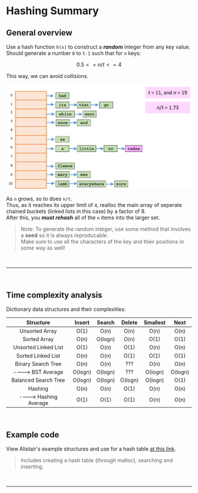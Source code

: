 # Hashing Summary

## General overview

Use a hash function `h(x)` to construct a ***random*** integer from any key value. <br>
Should generate a number `0` to `t-1` such that for `n` keys:<br>

$$ 0.5 <= n/t <= 4 $$

This way, we can avoid collisions. <br>

![seperate chaining](seperatechaining.PNG)

As `n` grows, so to does `n/t`. <br>
Thus, as it reaches its upper limit of `4`, realloc the main array of seperate chained buckets (linked lists in this case) by a factor of 8. <br>
After this, you ***must rehash*** all of the `n` items into the larger set.<br>

>Note: To generate the random integer, use some method that involves a **seed** so it is always reproducable. <br>
>Make sure to use all the characters of the key and their positions in some way as well! <br>

<br>

---

<br>

## Time complexity analysis 

Dictionary data structures and their complexities:

|Structure|Insert|Search|Delete|Smallest|Next|
|:--:     |:--:  |:--:  |:--:  |:--:    |:--:|
|Unsorted Array|O(1)|O(n)|O(n)|O(n)|O(n)|
|Sorted Array|O(n)|O(logn)|O(n)|O(1)|O(1)|
|Unsorted Linked List|O(1)|O(n)|O(1)|O(n)|O(n)|
|Sorted Linked List|O(n)|O(n)|O(1)|O(1)|O(1)|
|Binary Search Tree|O(n)|O(n)|???|O(n)|O(n)|
|----> BST Average|O(logn)|O(logn)|???|O(logn)|O(logn)|
|Balanced Search Tree|O(logn)|O(logn)|O(logn)|O(logn)|O(1)|
|Hashing|O(n)|O(n)|O(1)|O(n)|O(n)|
|----> Hashing Average|O(1)|O(1)|O(1)|O(n)|O(n)|

<br>

## Example code

View Alistair's example structures and use for a hash table [at this link](https://people.eng.unimelb.edu.au/ammoffat/teaching/10002/lec11.pdf). <br>

>Includes creating a hash table (through malloc), searching and inserting. <br>

<br>

---

<br>